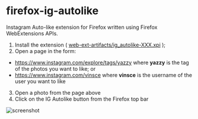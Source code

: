 # firefox-ig-autolike
Instagram Auto-like extension for Firefox written using Firefox WebExtensions APIs.

1. Install the extension ( [web-ext-artifacts/ig_autolike-XXX.xpi](https://github.com/vinsce/firefox-ig-autolike/blob/master/web-ext-artifacts/ig_autolike-0.1.4.xpi) );
2. Open a page in the form:
  * https://www.instagram.com/explore/tags/yazzy where **yazzy** is the tag of the photos you want to like; or
  * https://www.instagram.com/vinsce where **vinsce** is the username of the user you want to like
3. Open a photo from the page above
4. Click on the IG Autolike button from the Firefox top bar

![screenshot](https://cloud.githubusercontent.com/assets/5099266/20863013/a22490f4-b9bc-11e6-8f82-54daeec52298.png)
